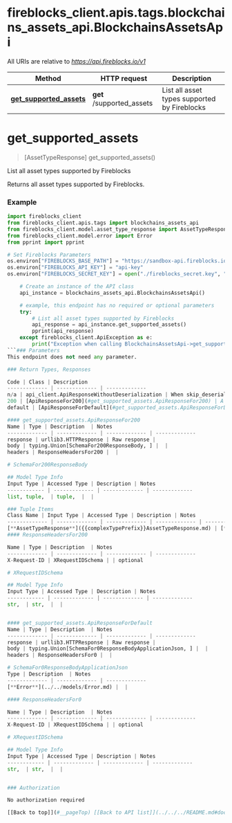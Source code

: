 <a id="__pageTop"></a>
# fireblocks_client.apis.tags.blockchains_assets_api.BlockchainsAssetsApi

All URIs are relative to *https://api.fireblocks.io/v1*

Method | HTTP request | Description
------------- | ------------- | -------------
[**get_supported_assets**](#get_supported_assets) | **get** /supported_assets | List all asset types supported by Fireblocks

# **get_supported_assets**
<a id="get_supported_assets"></a>
> [AssetTypeResponse] get_supported_assets()

List all asset types supported by Fireblocks

Returns all asset types supported by Fireblocks.

### Example

```python
import fireblocks_client
from fireblocks_client.apis.tags import blockchains_assets_api
from fireblocks_client.model.asset_type_response import AssetTypeResponse
from fireblocks_client.model.error import Error
from pprint import pprint

# Set Fireblocks Parameters
os.environ["FIREBLOCKS_BASE_PATH"] = "https://sandbox-api.fireblocks.io/v1" # If left unset, default path is api.fireblocks.com
os.environ["FIREBLOCKS_API_KEY"] = "api-key"
os.environ["FIREBLOCKS_SECRET_KEY"] = open("./fireblocks_secret.key", "r").read()

    # Create an instance of the API class
    api_instance = blockchains_assets_api.BlockchainsAssetsApi()

    # example, this endpoint has no required or optional parameters
    try:
        # List all asset types supported by Fireblocks
        api_response = api_instance.get_supported_assets()
        pprint(api_response)
    except fireblocks_client.ApiException as e:
        print("Exception when calling BlockchainsAssetsApi->get_supported_assets: %s\n" % e)
```### Parameters
This endpoint does not need any parameter.

### Return Types, Responses

Code | Class | Description
------------- | ------------- | -------------
n/a | api_client.ApiResponseWithoutDeserialization | When skip_deserialization is True this response is returned
200 | [ApiResponseFor200](#get_supported_assets.ApiResponseFor200) | A Transaction object
default | [ApiResponseForDefault](#get_supported_assets.ApiResponseForDefault) | Error Response

#### get_supported_assets.ApiResponseFor200
Name | Type | Description  | Notes
------------- | ------------- | ------------- | -------------
response | urllib3.HTTPResponse | Raw response |
body | typing.Union[SchemaFor200ResponseBody, ] |  |
headers | ResponseHeadersFor200 |  |

# SchemaFor200ResponseBody

## Model Type Info
Input Type | Accessed Type | Description | Notes
------------ | ------------- | ------------- | -------------
list, tuple,  | tuple,  |  | 

### Tuple Items
Class Name | Input Type | Accessed Type | Description | Notes
------------- | ------------- | ------------- | ------------- | -------------
[**AssetTypeResponse**]({{complexTypePrefix}}AssetTypeResponse.md) | [**AssetTypeResponse**]({{complexTypePrefix}}AssetTypeResponse.md) | [**AssetTypeResponse**]({{complexTypePrefix}}AssetTypeResponse.md) |  | 
#### ResponseHeadersFor200

Name | Type | Description  | Notes
------------- | ------------- | ------------- | -------------
X-Request-ID | XRequestIDSchema | | optional

# XRequestIDSchema

## Model Type Info
Input Type | Accessed Type | Description | Notes
------------ | ------------- | ------------- | -------------
str,  | str,  |  | 


#### get_supported_assets.ApiResponseForDefault
Name | Type | Description  | Notes
------------- | ------------- | ------------- | -------------
response | urllib3.HTTPResponse | Raw response |
body | typing.Union[SchemaFor0ResponseBodyApplicationJson, ] |  |
headers | ResponseHeadersFor0 |  |

# SchemaFor0ResponseBodyApplicationJson
Type | Description  | Notes
------------- | ------------- | -------------
[**Error**](../../models/Error.md) |  | 

#### ResponseHeadersFor0

Name | Type | Description  | Notes
------------- | ------------- | ------------- | -------------
X-Request-ID | XRequestIDSchema | | optional

# XRequestIDSchema

## Model Type Info
Input Type | Accessed Type | Description | Notes
------------ | ------------- | ------------- | -------------
str,  | str,  |  | 


### Authorization

No authorization required

[[Back to top]](#__pageTop) [[Back to API list]](../../../README.md#documentation-for-api-endpoints) [[Back to Model list]](../../../README.md#documentation-for-models) [[Back to README]](../../../README.md)

